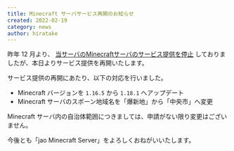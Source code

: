 ```yaml
---
title: Minecraft サーバサービス再開のお知らせ
created: 2022-02-19
category: news
author: hiratake
---
```


昨年 12 月より、 [当サーバのMinecraftサーバのサービス提供を停止](/blog/202112-server-stop/) しておりましたが、本日よりサービス提供を再開いたします。

サービス提供の再開にあたり、以下の対応を行いました。

- Minecraft バージョンを `1.16.5` から `1.18.1` へアップデート
- Minecraft サーバのスポーン地域名を「爆新地」から「中央市」へ変更

Minecraft サーバ内の自治体範囲につきましては、申請がない限り変更はございません。

今後とも「jao Minecraft Server」をよろしくおねがいいたします。
